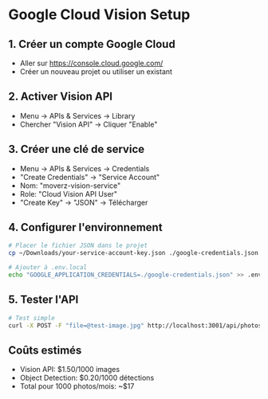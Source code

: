 # Google Cloud Vision Setup

## 1. Créer un compte Google Cloud
- Aller sur https://console.cloud.google.com/
- Créer un nouveau projet ou utiliser un existant

## 2. Activer Vision API
- Menu → APIs & Services → Library
- Chercher "Vision API" → Cliquer "Enable"

## 3. Créer une clé de service
- Menu → APIs & Services → Credentials
- "Create Credentials" → "Service Account"
- Nom: "moverz-vision-service"
- Role: "Cloud Vision API User"
- "Create Key" → "JSON" → Télécharger

## 4. Configurer l'environnement
```bash
# Placer le fichier JSON dans le projet
cp ~/Downloads/your-service-account-key.json ./google-credentials.json

# Ajouter à .env.local
echo "GOOGLE_APPLICATION_CREDENTIALS=./google-credentials.json" >> .env.local
```

## 5. Tester l'API
```bash
# Test simple
curl -X POST -F "file=@test-image.jpg" http://localhost:3001/api/photos/analyze
```

## Coûts estimés
- Vision API: $1.50/1000 images
- Object Detection: $0.20/1000 détections
- Total pour 1000 photos/mois: ~$17


